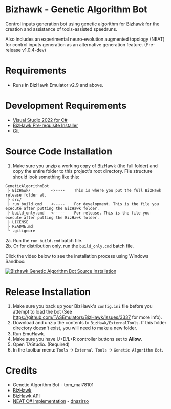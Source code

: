 # Bizhawk - Genetic Algorithm Bot

Control inputs generation bot using genetic algorithm for [Bizhawk](https://github.com/TASEmulators/BizHawk) for the creation and assistance of tools-assisted speedruns.

Also includes an experimental neuro-evolution augmented topology (NEAT) for control inputs generation as an alternative generation feature. (Pre-release v1.0.4-dev)

# Requirements

* Runs in BizHawk Emulator v2.9 and above.

# Development Requirements

* [Visual Studio 2022 for C#](https://learn.microsoft.com/en-us/visualstudio/install/install-visual-studio?view=vs-2022)
* [BizHawk Pre-requisite Installer](https://github.com/TASEmulators/BizHawk-Prereqs)
* [Git](https://git-scm.com/downloads)

# Source Code Installation

1. Make sure you unzip a working copy of BizHawk (the full folder) and copy the entire folder to this project's root directory. File structure should look something like this:

```
GeneticAlgorithmBot
 ├ BizHawk/         <-----    This is where you put the full BizHawk release folder at.
 ├ src/
 ├ run_build.cmd    <-----    For development. This is the file you execute after putting the BizHawk folder.
 ├ build_only.cmd   <-----    For release. This is the file you execute after putting the BizHawk folder.
 ├ LICENSE
 ├ README.md
 └ .gitignore
```

2a. Run the `run_build.cmd` batch file.    
2b. Or for distribution only, run the `build_only.cmd` batch file.

Click the video below to see the installation process using Windows Sandbox:

[![Bizhawk Genetic Algorithm Bot Source Installation](https://img.youtube.com/vi/YSm8GEpnsLk/hqdefault.jpg)](https://youtu.be/YSm8GEpnsLk)

# Release Installation

1. Make sure you back up your BizHawk's `config.ini` file before you attempt to load the bot (See https://github.com/TASEmulators/BizHawk/issues/3337 for more info).
2. Download and unzip the contents to `BizHawk/ExternalTools`. If this folder directory doesn't exist, you will need to make a new folder.
3. Run EmuHawk.
4. Make sure you have U+D/L+R controller buttons set to **Allow**.
5. Open TAStudio. (Required)
6. In the toolbar menu: `Tools` -> `External Tools` -> `Genetic Algorithm Bot`.

# Credits

* Genetic Algorithm Bot - tom_mai78101
* [BizHawk](https://github.com/TASEmulators/BizHawk)
* [BizHawk API](https://github.com/TASEmulators/BizHawk-ExternalTools/wiki)
* [NEAT C# Implementation](https://github.com/dnazirso/NeatSharp) - [dnazirso](https://github.com/dnazirso)
